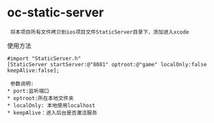 # oc-static-server

```
 将本项目所有文件拷贝到ios项目文件StaticServer目录下，添加进入xcode
 ```
 使用方法
 ```
 #import "StaticServer.h" 
 [StaticServer startServer:@"8081" optroot:@"game" localOnly:false keepAlive:false]; 
```
```
 参数说明: 
* port:监听端口 
* optroot:所在本地文件夹 
* localOnly: 本地使用localhost 
* keepAlive：进入后台是否激活服务 

```
